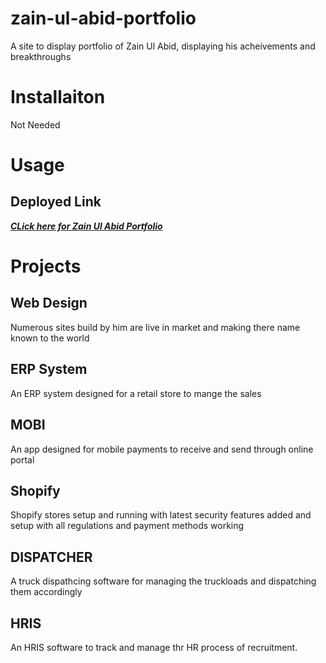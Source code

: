 # zain-ul-abid-portfolio
A site to display portfolio of Zain Ul Abid, displaying his acheivements and breakthroughs
# Installaiton
Not Needed

# Usage

## Deployed Link
<em><a href="https://zainabid333.github.io/zain-ul-abid-portfolio/"><strong>CLick here for Zain Ul Abid Portfolio</strong></a></em>
# Projects
## Web Design
Numerous sites build by him are live in market and making there name known to the world
## ERP System
An ERP system designed for a retail store to mange the sales
## MOBI 
An app designed for mobile payments to receive and send through online portal

## Shopify
Shopify stores setup and running with latest security features added and setup with all regulations and payment methods working

## DISPATCHER
A truck dispathcing software for managing the truckloads and dispatching them accordingly

## HRIS

An HRIS software to track and manage thr HR process of recruitment.